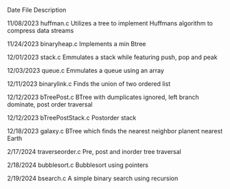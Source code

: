 Date            File               Description

11/08/2023      huffman.c          Utilizes a tree to implement Huffmans algorithm to compress data streams

11/24/2023      binaryheap.c       Implements a min Btree

12/01/2023      stack.c            Emmulates a stack while featuring push, pop and peak

12/03/2023      queue.c            Emmulates a queue using an array

12/11/2023      binarylink.c       Finds the union of two ordered list

12/12/2023      bTreePost.c        BTree with dumplicates ignored, left branch dominate, post order traversal

12/12/2023      bTreePostStack.c   Postorder stack

12/18/2023      galaxy.c           BTree which finds the nearest neighbor planent nearest Earth

2/17/2024       traverseorder.c    Pre, post and inorder tree traversal

2/18/2024       bubblesort.c       Bubblesort using pointers

2/19/2024       bsearch.c          A simple binary search using recursion
